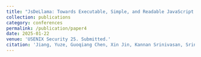 ```yaml
---
title: "JsDeLlama: Towards Executable, Simple, and Readable JavaScript Deobfuscation"
collection: publications
category: conferences
permalink: /publication/paper4
date: 2025-01-22
venue: 'USENIX Security 25. Submitted.'
citation: 'Jiang, Yuze, Guoqiang Chen, Xin Jin, Kannan Srinivasan, Srinivasan Parthasarathy, and Zhiqiang Lin. "JsDeLlama: Towards Executable, Simple, and Readable JavaScript Deobfuscation." USENIX Security 25. Submitted.'
---
```

